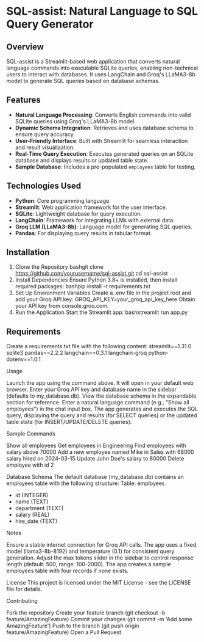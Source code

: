 
# SQL-assist: Natural Language to SQL Query Generator

## Overview
SQL-assist is a Streamlit-based web application that converts natural language commands into executable SQLite queries, enabling non-technical users to interact with databases. It uses LangChain and Groq's LLaMA3-8b model to generate SQL queries based on database schemas.

## Features
- **Natural Language Processing**: Converts English commands into valid SQLite queries using Groq's LLaMA3-8b model.
- **Dynamic Schema Integration**: Retrieves and uses database schema to ensure query accuracy.
- **User-Friendly Interface**: Built with Streamlit for seamless interaction and result visualization.
- **Real-Time Query Execution**: Executes generated queries on an SQLite database and displays results or updated table state.
- **Sample Database**: Includes a pre-populated `employees` table for testing.

## Technologies Used
- **Python**: Core programming language.
- **Streamlit**: Web application framework for the user interface.
- **SQLite**: Lightweight database for query execution.
- **LangChain**: Framework for integrating LLMs with external data.
- **Groq LLM (LLaMA3-8b)**: Language model for generating SQL queries.
- **Pandas**: For displaying query results in tabular format.

## Installation
1. Clone the Repository
bashgit clone https://github.com/yourusername/sql-assist.git
cd sql-assist
2. Install Dependencies
Ensure Python 3.8+ is installed, then install required packages:
bashpip install -r requirements.txt
3. Set Up Environment Variables
Create a .env file in the project root and add your Groq API key:
GROQ_API_KEY=your_groq_api_key_here
Obtain your API key from console.groq.com.
4. Run the Application
Start the Streamlit app:
bashstreamlit run app.py

Requirements
--
Create a requirements.txt file with the following content:
streamlit==1.31.0
sqlite3
pandas==2.2.2
langchain==0.3.1
langchain-groq
python-dotenv==1.0.1

Usage

Launch the app using the command above. It will open in your default web browser.
Enter your Groq API key and database name in the sidebar (defaults to my_database.db).
View the database schema in the expandable section for reference.
Enter a natural language command (e.g., "Show all employees") in the chat input box.
The app generates and executes the SQL query, displaying the query and results (for SELECT queries) or the updated table state (for INSERT/UPDATE/DELETE queries).


Sample Commands

Show all employees
Get employees in Engineering
Find employees with salary above 70000
Add a new employee named Mike in Sales with 68000 salary hired on 2024-03-15
Update John Doe's salary to 80000
Delete employee with id 2


Database Schema
The default database (my_database.db) contains an employees table with the following structure:
Table: employees
- id (INTEGER)
- name (TEXT)
- department (TEXT)
- salary (REAL)
- hire_date (TEXT)

Notes

Ensure a stable internet connection for Groq API calls.
The app uses a fixed model (llama3-8b-8192) and temperature (0.1) for consistent query generation.
Adjust the max tokens slider in the sidebar to control response length (default: 500, range: 100-2000).
The app creates a sample employees table with four records if none exists.


License
This project is licensed under the MIT License - see the LICENSE file for details.

Contributing

Fork the repository
Create your feature branch (git checkout -b feature/AmazingFeature)
Commit your changes (git commit -m 'Add some AmazingFeature')
Push to the branch (git push origin feature/AmazingFeature)
Open a Pull Request
